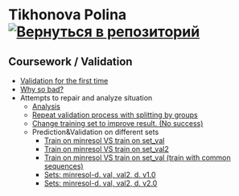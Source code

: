 # Tikhonova Polina    [![Вернуться в репозиторий](https://pollytikhonova.github.io/coursework/GitHub-Mark-32px.png "Вернуться в репозиторий")](https://github.com/PollyTikhonova/coursework/tree/master/validation)
## Coursework / Validation
  
  * [Validation for the first time](https://PollyTikhonova.github.io/coursework/validation/Train,Predict&Validate.%20First%20time.html)
  * [Why so bad?](https://PollyTikhonova.github.io/coursework/validation/Train,Predict&Validate.Searching%20reasons%20of%20bad%20prediction.html)
  * Attempts to repair and analyze situation
    * [Analysis](https://PollyTikhonova.github.io/coursework/validation/Compare%20same%20parts%20%26%20Nan%20statistics.html)
    * [Repeat validation process with splitting by groups](https://PollyTikhonova.github.io/coursework/validation/Train%2C%20Predict%20%26%20Validate.%20Searching%20reasons%20of%20bad%20prediction-With%20Groups.html)
    * [Change training set to improve result. (No success)](https://PollyTikhonova.github.io/coursework/validation/Train%2C%20Predict%26Validate.%20Without%20proteins%20%26%20resolution%20less%203.5.html)
    * Prediction&Validation on different sets
    	* [Train on minresol VS train on set_val](https://PollyTikhonova.github.io/coursework/validation/minresol_vs_setval)
		* [Train on minresol VS train on set_val2](https://PollyTikhonova.github.io/coursework/validation/minresol_vs_set_val2)
		* [Train on minresol VS train on set_val (train with common sequences)](https://PollyTikhonova.github.io/coursework/validation/minresol_vs_setval_train_with_common)
		* [Sets: minresol-d. val, val2, d. v1.0](https://pollytikhonova.github.io/coursework/validation/Train,Predict&Validate.%204%20sets%20-%20miresol-d,%20val,%20d,%20val2.html)
		* [Sets: minresol-d. val, val2, d. v2.0](https://pollytikhonova.github.io/coursework/validation/Train,Predict%26Validate.%204%20sets%20-%20%20miresol-d%2C%20%20val%2C%20d%2C%20val2.%20v2.0.html)


